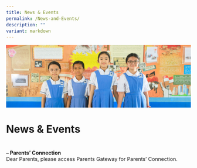 ```yaml
---
title: News & Events
permalink: /News-and-Events/
description: ""
variant: markdown
---
```

![](/images/Banners/banner_spare_8.jpg)
# News &amp; Events
# 

<b>– Parents’ Connection</b>  
Dear Parents, please access Parents Gateway for Parents’ Connection.